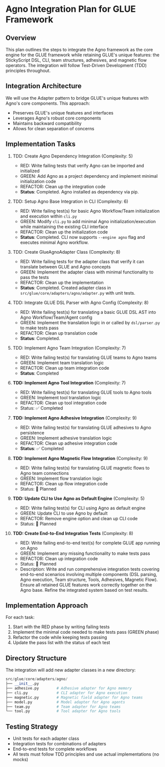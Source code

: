 # Agno Integration Plan for GLUE Framework

## Overview

This plan outlines the steps to integrate the Agno framework as the core engine for the GLUE framework while retaining GLUE's unique features: the StickyScript DSL, CLI, team structures, adhesives, and magnetic flow operators. The integration will follow Test-Driven Development (TDD) principles throughout.

## Integration Architecture

We will use the Adapter pattern to bridge GLUE's unique features with Agno's core components. This approach:

- Preserves GLUE's unique features and interfaces
- Leverages Agno's robust core components
- Maintains backward compatibility
- Allows for clean separation of concerns

## Implementation Tasks

1. TDD: Create Agno Dependency Integration (Complexity: 5)
   - RED: Write failing tests that verify Agno can be imported and initialized
   - GREEN: Add Agno as a project dependency and implement minimal initialization code
   - REFACTOR: Clean up the integration code
   - **Status**: Completed. Agno installed as dependency via pip.

2. TDD: Setup Agno Base Integration in CLI (Complexity: 6)
   - RED: Write failing test(s) for basic Agno Workflow/Team initialization and execution within `cli.py`
   - GREEN: Modify `cli.py` to add minimal Agno initialization/execution while maintaining the existing CLI interface
   - REFACTOR: Clean up the initialization code
   - **Status**: Completed. CLI now supports `--engine agno` flag and executes minimal Agno workflow.

3. TDD: Create GlueAgnoAdapter Class (Complexity: 8)
   - RED: Write failing tests for the adapter class that verify it can translate between GLUE and Agno concepts
   - GREEN: Implement the adapter class with minimal functionality to pass the tests
   - REFACTOR: Clean up the implementation
   - **Status**: Completed. Created adapter class in `src/glue/core/adapters/agno/adapter.py` with unit tests.

4. TDD: Integrate GLUE DSL Parser with Agno Config (Complexity: 8)
   - RED: Write failing test(s) for translating a basic GLUE DSL AST into Agno Workflow/Team/Agent config
   - GREEN: Implement the translation logic in or called by `dsl/parser.py` to make tests pass
   - REFACTOR: Clean up translation code
   - **Status**: Completed.

5. TDD: Implement Agno Team Integration (Complexity: 7)
   - RED: Write failing test(s) for translating GLUE teams to Agno teams
   - GREEN: Implement team translation logic
   - REFACTOR: Clean up team integration code
   - **Status**: Completed

6. **TDD: Implement Agno Tool Integration** (Complexity: 7)
   - RED: Write failing test(s) for translating GLUE tools to Agno tools
   - GREEN: Implement tool translation logic
   - REFACTOR: Clean up tool integration code
   - Status: ✅ Completed

7. **TDD: Implement Agno Adhesive Integration** (Complexity: 9)
   - RED: Write failing test(s) for translating GLUE adhesives to Agno persistence
   - GREEN: Implement adhesive translation logic
   - REFACTOR: Clean up adhesive integration code
   - **Status**: ✅ Completed

8. **TDD: Implement Agno Magnetic Flow Integration** (Complexity: 9)
   - RED: Write failing test(s) for translating GLUE magnetic flows to Agno team connections
   - GREEN: Implement flow translation logic
   - REFACTOR: Clean up flow integration code
   - Status: 📝 Planned

9. **TDD: Update CLI to Use Agno as Default Engine** (Complexity: 5)
   - RED: Write failing test(s) for CLI using Agno as default engine
   - GREEN: Update CLI to use Agno by default
   - REFACTOR: Remove engine option and clean up CLI code
   - Status: 📝 Planned

10. **TDD: Create End-to-End Integration Tests** (Complexity: 8)
    - RED: Write failing end-to-end test(s) for complete GLUE app running on Agno
    - GREEN: Implement any missing functionality to make tests pass
    - REFACTOR: Clean up integration code
    - Status: 📝 Planned
    - Description: Write and run comprehensive integration tests covering end-to-end scenarios involving multiple components (DSL parsing, Agno execution, Team structure, Tools, Adhesives, Magnetic Flow). Ensure all retained GLUE features work correctly together on the Agno base. Refine the integrated system based on test results.

## Implementation Approach

For each task:

1. Start with the RED phase by writing failing tests
2. Implement the minimal code needed to make tests pass (GREEN phase)
3. Refactor the code while keeping tests passing
4. Update the pass list with the status of each test

## Directory Structure

The integration will add new adapter classes in a new directory:

```python
src/glue/core/adapters/agno/
├── __init__.py
├── adhesive.py        # Adhesive adapter for Agno memory
├── cli.py             # CLI adapter for Agno execution
├── magnetic.py        # Magnetic field adapter for Agno teams
├── model.py           # Model adapter for Agno agents
├── team.py            # Team adapter for Agno teams
└── tool.py            # Tool adapter for Agno tools
```

## Testing Strategy

- Unit tests for each adapter class
- Integration tests for combinations of adapters
- End-to-end tests for complete workflows
- All tests must follow TDD principles and use actual implementations (no mocks)
